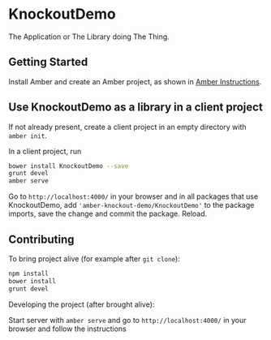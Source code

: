 # KnockoutDemo

The Application or The Library doing The Thing.

## Getting Started

Install Amber and create an Amber project,
as shown in [Amber Instructions](https://github.com/amber-smalltalk/amber#prerequisites).

## Use KnockoutDemo as a library in a client project

If not already present, create a client project
in an empty directory with `amber init`.

In a client project, run

```sh
bower install KnockoutDemo --save
grunt devel
amber serve
```

Go to `http://localhost:4000/` in your browser and
in all packages that use KnockoutDemo,
add `'amber-knockout-demo/KnockoutDemo'` to the package imports,
save the change and commit the package. Reload.

## Contributing

To bring project alive (for example after `git clone`):

```sh
npm install
bower install
grunt devel
```

Developing the project (after brought alive):
 
Start server with `amber serve` and go to `http://localhost:4000/` in your browser and follow the instructions
